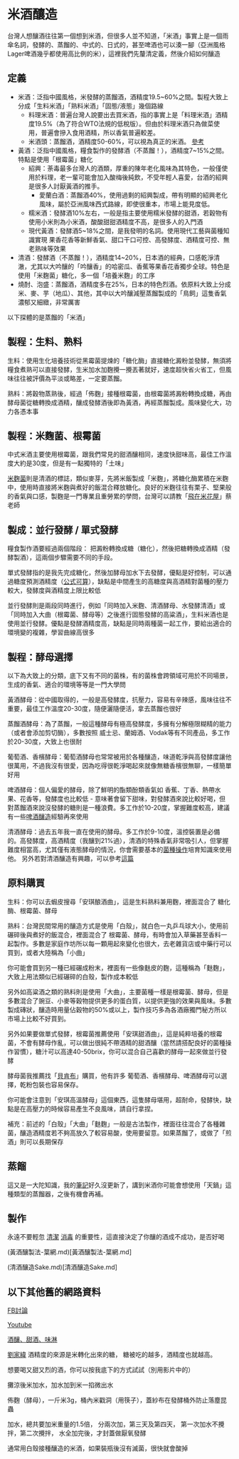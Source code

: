 # 米酒釀造

台灣人想釀酒往往第一個想到米酒，但很多人並不知道，「米酒」事實上是一個雨傘名詞，發酵的、蒸餾的、中式的、日式的，甚至啤酒也可以湊一腳（亞洲風格Lager啤酒幾乎都使用高比例的米），這裡我們先釐清定義，然後介紹如何釀造

## 定義

- 米酒：泛指中國風格，米發酵的蒸餾酒，酒精度19.5~60%之間。製程大致上分成「生料米酒」「熟料米酒」「固態/液態」幾個路線
  - 料理米酒：普遍台灣人說要出去買米酒，指的事實上是「料理米酒」酒精度19.5%（為了符合WTO法規的低稅版）。但由於料理米酒只為做菜使用，普遍會摻入食用酒精，所以香氣普遍較差。
  - 米酒頭：蒸餾酒，酒精度50-60%，可以視為真正的米酒。 [參考](https://www.foodnext.net/science/machining/paper/5111574619)
- 黃酒：泛指中國風格，糧食製作的發酵酒（不蒸餾！），酒精度7~15%之間。特點是使用「根霉菌」糖化
  - 紹興：荼毒最多台灣人的酒類，厚重的陳年老化風味為其特色，一般僅使用於料理，老一輩可能會加入酸梅後純飲，不受年輕人喜愛，台酒的紹興是很多人討厭黃酒的推手。
    - 愛蘭白酒：蒸餾酒40%，使用過剩的紹興製成，帶有明顯的紹興老化風味，屬於亞洲風味西式路線，即使很重本，市場上能見度低。
  - 糯米酒：發酵酒10%左右，一般是指主要使用糯米發酵的甜酒，若穀物有使用小米則為小米酒，酸酸甜甜酒精度不高，是很多人的入門酒
  - 現代黃酒：發酵酒5~18%之間，是我發明的名詞。使用現代工藝與菌種知識實現 果香花香等新鮮香氣、甜口干口可控、高發酵度、酒精度可控、無老熟味等效果
- 清酒：發酵酒（不蒸餾！），酒精度14~20%，日本酒的經典，口感乾淨清澈，尤其以大吟釀的「吟釀香」的哈密瓜、香蕉等果香花香獨步全球。特色是使用「米麴菌」糖化，多一個「培養米麴」的工序
- 燒酎、泡盛：蒸餾酒，酒精度多在25%，日本的特色烈酒。依原料大致上分成 米、麥、芋（地瓜）、其他，其中以大吟釀減壓蒸餾製成的「鳥飼」這隻香氣濃郁又細緻，非常厲害

以下探體的是蒸餾的「米酒」

## 製程：生料、熟料

生料：使用生化培養技術從黑霉菌提煉的「糖化酶」直接糖化澱粉並發酵，無須將糧食煮熟可以直接發酵，生米加水加麴攪一攪丟著就好，速度超快省火省工，但風味往往被評價為平淡或略差，一定要蒸餾。

熟料：將穀物蒸熟後，經過「佈麴」接種根霉菌，由根霉菌將澱粉轉換成糖，再由酵母菌從糖轉換成酒精，釀成發酵酒後即為黃酒，再經蒸餾製成。風味變化大，功力各憑本事

## 製程：米麴菌、根霉菌

中式米酒主要使用根霉菌，跟我們常見的甜酒釀相同，速度快甜味高，最佳工作溫度大約是30度，但是有一點獨特的「土味」

[米麴菌](日本麴.md)則是清酒的標誌，類似麥芽，先將米飯製成「米麴」，將糖化酶累積在米麴中，使用時直接將米麴與煮好的飯混合釋放糖化。良好的米麴往往有栗子、堅果般的香氣與口感，製麴是一門專業且重勞累的學問，台灣可以請教「[飛在米花屋](https://www.facebook.com/p/%E9%A3%9B%E5%9C%A8%E7%B1%B3%E8%8A%B1%E5%B1%8B-%E7%A8%AE%E9%BA%B4-%E8%8F%8C%E7%A8%AE-100063939556383/)」蔡老師

## 製成：並行發酵 / 單式發酵

糧食製作酒要經過兩個階段： 把澱粉轉換成糖（糖化），然後把糖轉換成酒精（發酵製酒），這兩個步驟需要不同的手段。

單式發酵指的是我先完成糖化，然後加酵母加水下去發酵，優點是好控制，可以通過糖度預測酒精度（[公式可算](如何計算酒精ABV-苦度IBU.md)），缺點是中間產生的高糖度與高酒精對菌種的壓力較大，發酵度與酒精度上限比較低

並行發酵則是兩段同時進行，例如「同時加入米麴、清酒酵母、水發酵清酒」或「同時加入大曲（根霉菌、酵母等）之後進行固態發酵的高粱酒」，生料米酒也是使用並行發酵。優點是發酵酒精度高，缺點是同時兩種菌一起工作，要給出適合的環境變的複雜，學習曲線高很多

## 製程：酵母選擇

以下為大致上的分類，底下又有不同的菌株，有的菌株會跨領域可用於不同場景，生成的香氣、適合的環境等等是一門大學問

黃酒酵母：從中國取得的，一般是高發酵度，抗壓力，容易有辛辣感，風味往往不重要，最佳工作溫度20-30度，隨便灑隨便活，拿去蒸餾也很好

蒸餾酒酵母：為了蒸餾，一般這種酵母有極高發酵度，多擁有分解極限糊精的能力（或者會添加剪切酶），多數按照 威士忌、蘭姆酒、Vodak等有不同產品，多工作於20-30度，大致上也很耐

葡萄酒、香檳酵母：葡萄酒酵母也常常被用於各種釀造，味道乾淨與高發酵度讓他很萬用，不過我沒有很愛，因為吃得很乾淨喝起來就像無糖香檳很無聊，一樣簡單好用

啤酒酵母：個人偏愛的酵母，除了鮮明的酯類酚類香氣如 香蕉、丁香、熱帶水果、花香等，發酵度也比較低 - 意味著會留下甜味，對發酵酒來說比較好喝，但對蒸餾酒來說沒發酵的糖則是一種浪費。多工作於10-20度，掌握難度較高，建議有一些[啤酒釀造](https://www.pinkoi.com/store/hanbeer)經驗再來使用

清酒酵母：過去五年我一直在使用的酵母。多工作於9-10度，溫控裝置是必備的。高發酵度，高酒精度（我釀到21%過），清酒的特殊香氣非常吸引人，但掌握難度相當高，尤其僅有液態酵母的情況，你會需要基本的[菌種操作](微生物菌種活化及保存班.md)培育知識來使用他。 另外若對清酒釀造有興趣，可以參考[這篇](清酒釀造Sake.md)

## 原料購買

生料：你可以去蝦皮搜尋「安琪酿酒曲」，這是生料熟料兼用麴，裡面混合了 糖化酶、根霉菌、酵母

熟料：台灣民間常用的釀造方式是使用「白殼」，就白色一丸乒乓球大小，使用前碾碎後與煮好的飯混合，裡面混合了 根霉菌、酵母，有時會加入草藥甚至香料一起製作。多數是家庭作坊所以每一顆用起來變化也很大，去老雜貨店或中藥行可以買到，或者大陸稱為「小曲」

你可能會買到另一種已經碾成粉末，裡面有一些像麩皮的麴，這種稱為「麩麴」，大致上用法類似已經碾碎的白殼，製作成本較低

另外如高粱酒之類的熟料則是使用「大曲」，主要菌種一樣是根霉菌、酵母，但是多數混合了豌豆、小麥等穀物提供更多的蛋白質，以提供更強的效果與風味。多數製成磚狀，釀造時用量佔穀物的50%或以上，製作技巧多為各酒廠獨門秘方所以市場上比較不好買到。

另外如果要做單式發酵，根霉菌推薦使用「安琪甜酒曲」，這是純粹培養的根霉菌，不會有酵母作亂，可以做出很純不帶酒精的甜酒釀（當然請搭配良好的菌種操作習慣），糖汁可以高達40-50brix，你可以混合自己喜歡的酵母一起來做並行發酵

酵母菌我推薦找「[貝肯布](https://bakenbrew.store/zh/)」購買，他有許多 葡萄酒、香檳酵母、啤酒酵母可以選擇，乾粉包裝也容易保存。 

你可能會注意到「安琪高溫酵母」這個東西，這隻酵母堪用，超耐命，發酵快，缺點是在高壓力的時候容易產生不良風味，請自行拿捏。

補充：前述的「白殼」「大曲」「麩麴」一般是古法製作，裡面往往混合了各種雜菌，釀造酒精度若不夠高放久了較容易酸，使用要留意。如果蒸餾了，或做了「煎酒」則可以長期保存

## 蒸餾

這又是一大陀知識，我的[筆記](蒸餾.md)好久沒更新了，講到米酒你可能會想使用「天鍋」這種類型的蒸餾器，之後有機會再補。

## 製作

永遠不要輕忽 [清潔](清潔方式比較.md) [消毒](消毒方式比較.md) 的重要性，這直接決定了你釀的酒成不成功，是否好喝

(黃酒釀製法-葉網.md)[黃酒釀製法-葉網.md]

(清酒釀造Sake.md)[清酒釀造Sake.md]

   
   
   

## 以下其他舊的網路資料

[FB討論](https://www.facebook.com/groups/homebrew.tw/permalink/1594062227277746/)

[Youtube](https://youtu.be/XrBTS7Ija1w)

[酒釀、甜酒、味淋](http://homeeconomics.pixnet.net/blog/post/66280469-146.%E9%85%92%E9%87%80%E3%80%81%E7%94%9C%E9%85%92%E3%80%81%E5%91%B3%E9%86%82)


[劉家緯](https://www.facebook.com/ljw561?fref=ufi)
酒精度的來源是米轉化出來的糖，
糖被吃的越多，酒精度也就越高。

想要喝又甜又烈的酒，你可以按我底下的方式試試（別用影片中的）

攤涼後米加水，加水加到米一掐微出水

佈麴（酵母），一斤米3g，桶內米戳洞（用筷子），蓋紗布在發酵桶外防止落塵昆蟲

加水，總共要加米重量的1.5倍，
分兩次加，第三天及第四天，
第一次加水不攪拌，第二次攪拌，
水全加完後，才封蓋做厭氧發酵

通常用白殼接種釀造的米酒，如果裝瓶後沒有滅菌，很快就會酸掉